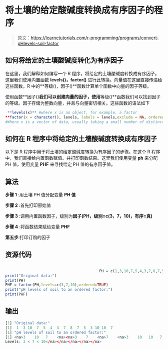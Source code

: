 # 将土壤的给定酸碱度转换成有序因子的程序

> 原文：<https://learnetutorials.com/r-programming/programs/convert-pHlevels-soil-factor>

## 如何将给定的土壤酸碱度转化为有序因子

在这里，我们解释如何编写一个 R 程序，将给定的土壤酸碱度转换成有序因子。这里我们使用内置函数 **levels()，factor()** 进行此转换。向量值在这里直接传递给这些函数。R 中的**等级()，因子()**函数计算单个函数中向量的因子等级。

使用函数**因子()**我们可以创建向量的因子，使用**等级()**函数我们可以找到因子的等级。因子存储为整数向量，并且与向量密切相关。这些函数的语法如下

```r
 **levels(x)** #where x is an object, for example, a factor
**factor(x = character(), levels, labels = levels,exclude = NA, ordered = is.ordered(x), nmax = NA)** 
#Where x is a vector of data, usually taking a small number of distinct values 

```

## 如何在 R 程序中将给定的土壤酸碱度转换成有序因子

以下是 R 程序中用于将土壤的给定酸碱度转换为有序因子的步骤。在这个 R 程序中，我们直接给内置函数赋值。并打印函数结果。这里我们使用变量 **ph** 来分配 PH 值，使用变量 **PHF** 来寻找给定 PH 值的有序因子值。

## 算法

**步骤 1** :用土壤 PH 值分配变量 **PH 值**

**步骤 2** :首先打印原始值

**步骤 3** :调用内置函数因子，级别为**因子(PH，级别=c(3，7，10)，有序=真)**

**步骤 4** :将函数结果赋给变量 **PHF**

**第五步**:打印订购的因子

## 资源代码

```r

                                          PH = c(1,3,10,7,5,4,3,7,8,7,5,3,10,10,7)
print("Original data:")
print(PH)
PHF = factor(PH,levels=c(3,7,10),ordered=TRUE)
print("pH levels of soil to an ordered factor:")
print(PHF)

```

## 输出

```r
[1] "Original data:"
[1]  1  3 10  7  5  4  3  7  8  7  5  3 10 10  7
[1] "pH levels of soil to an ordered factor:"
[1] <na>3    10   7    <na><na>3    7    <na>7    <na>3    10   10   7   
Levels: 3 < 7 < 10</na></na></na></na></na> 
```